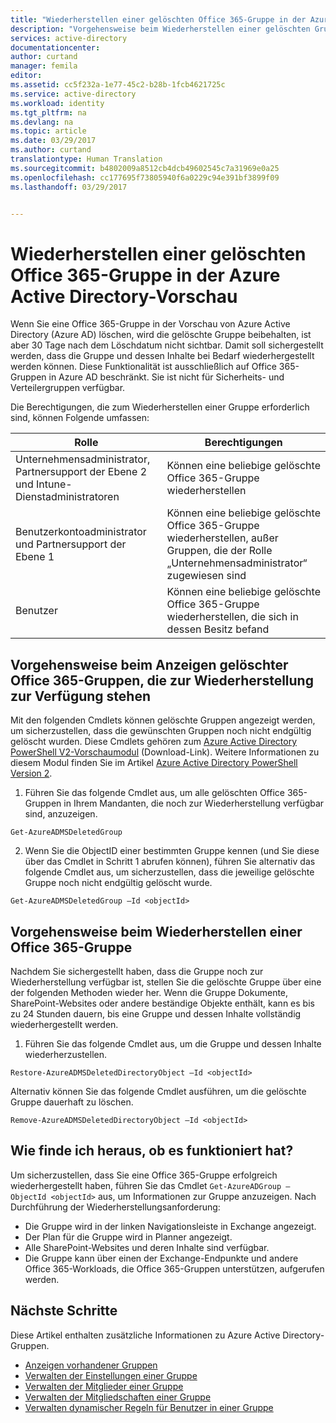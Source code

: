 ```yaml
---
title: "Wiederherstellen einer gelöschten Office 365-Gruppe in der Azure Active Directory-Vorschau | Microsoft-Dokumentation"
description: "Vorgehensweise beim Wiederherstellen einer gelöschten Gruppe, Anzeigen von wiederherstellbaren Gruppen und dauerhaften Löschen einer Gruppe in Azure Active Directory"
services: active-directory
documentationcenter: 
author: curtand
manager: femila
editor: 
ms.assetid: cc5f232a-1e77-45c2-b28b-1fcb4621725c
ms.service: active-directory
ms.workload: identity
ms.tgt_pltfrm: na
ms.devlang: na
ms.topic: article
ms.date: 03/29/2017
ms.author: curtand
translationtype: Human Translation
ms.sourcegitcommit: b4802009a8512cb4dcb49602545c7a31969e0a25
ms.openlocfilehash: cc177695f73805940f6a0229c94e391bf3899f09
ms.lasthandoff: 03/29/2017


---
```


# <a name="restore-a-deleted-office-365-group-in-azure-active-directory"></a>Wiederherstellen einer gelöschten Office 365-Gruppe in der Azure Active Directory-Vorschau

Wenn Sie eine Office 365-Gruppe in der Vorschau von Azure Active Directory (Azure AD) löschen, wird die gelöschte Gruppe beibehalten, ist aber 30 Tage nach dem Löschdatum nicht sichtbar. Damit soll sichergestellt werden, dass die Gruppe und dessen Inhalte bei Bedarf wiederhergestellt werden können. Diese Funktionalität ist ausschließlich auf Office 365-Gruppen in Azure AD beschränkt. Sie ist nicht für Sicherheits- und Verteilergruppen verfügbar.

Die Berechtigungen, die zum Wiederherstellen einer Gruppe erforderlich sind, können Folgende umfassen:

Rolle  | Berechtigungen 
--------- | ---------
Unternehmensadministrator, Partnersupport der Ebene 2 und Intune-Dienstadministratoren | Können eine beliebige gelöschte Office 365-Gruppe wiederherstellen 
Benutzerkontoadministrator und Partnersupport der Ebene 1 | Können eine beliebige gelöschte Office 365-Gruppe wiederherstellen, außer Gruppen, die der Rolle „Unternehmensadministrator“ zugewiesen sind 
Benutzer | Können eine beliebige gelöschte Office 365-Gruppe wiederherstellen, die sich in dessen Besitz befand 


## <a name="how-to-view-deleted-office-365-groups-that-are-available-to-restore"></a>Vorgehensweise beim Anzeigen gelöschter Office 365-Gruppen, die zur Wiederherstellung zur Verfügung stehen
Mit den folgenden Cmdlets können gelöschte Gruppen angezeigt werden, um sicherzustellen, dass die gewünschten Gruppen noch nicht endgültig gelöscht wurden. Diese Cmdlets gehören zum [Azure Active Directory PowerShell V2-Vorschaumodul](https://www.powershellgallery.com/packages/AzureADPreview) (Download-Link). Weitere Informationen zu diesem Modul finden Sie im Artikel [Azure Active Directory PowerShell Version 2](https://docs.microsoft.com/powershell/azuread/).

1.    Führen Sie das folgende Cmdlet aus, um alle gelöschten Office 365-Gruppen in Ihrem Mandanten, die noch zur Wiederherstellung verfügbar sind, anzuzeigen.
  ```
  Get-AzureADMSDeletedGroup
  ```

2.    Wenn Sie die ObjectID einer bestimmten Gruppe kennen (und Sie diese über das Cmdlet in Schritt 1 abrufen können), führen Sie alternativ das folgende Cmdlet aus, um sicherzustellen, dass die jeweilige gelöschte Gruppe noch nicht endgültig gelöscht wurde.
  ```
  Get-AzureADMSDeletedGroup –Id <objectId>
  ```



## <a name="how-to-restore-an-office-365-group"></a>Vorgehensweise beim Wiederherstellen einer Office 365-Gruppe
Nachdem Sie sichergestellt haben, dass die Gruppe noch zur Wiederherstellung verfügbar ist, stellen Sie die gelöschte Gruppe über eine der folgenden Methoden wieder her. Wenn die Gruppe Dokumente, SharePoint-Websites oder andere beständige Objekte enthält, kann es bis zu 24 Stunden dauern, bis eine Gruppe und dessen Inhalte vollständig wiederhergestellt werden.

1.    Führen Sie das folgende Cmdlet aus, um die Gruppe und dessen Inhalte wiederherzustellen.
  
  ```
  Restore-AzureADMSDeletedDirectoryObject –Id <objectId>
  ``` 

Alternativ können Sie das folgende Cmdlet ausführen, um die gelöschte Gruppe dauerhaft zu löschen.
  ```
  Remove-AzureADMSDeletedDirectoryObject –Id <objectId>
  ```

## <a name="how-do-you-know-this-worked"></a>Wie finde ich heraus, ob es funktioniert hat?
Um sicherzustellen, dass Sie eine Office 365-Gruppe erfolgreich wiederhergestellt haben, führen Sie das Cmdlet `Get-AzureADGroup –ObjectId <objectId>` aus, um Informationen zur Gruppe anzuzeigen. Nach Durchführung der Wiederherstellungsanforderung:
- Die Gruppe wird in der linken Navigationsleiste in Exchange angezeigt.
- Der Plan für die Gruppe wird in Planner angezeigt.
- Alle SharePoint-Websites und deren Inhalte sind verfügbar.
- Die Gruppe kann über einen der Exchange-Endpunkte und andere Office 365-Workloads, die Office 365-Gruppen unterstützen, aufgerufen werden.


## <a name="next-steps"></a>Nächste Schritte
Diese Artikel enthalten zusätzliche Informationen zu Azure Active Directory-Gruppen.

* [Anzeigen vorhandener Gruppen](active-directory-groups-view-azure-portal.md)
* [Verwalten der Einstellungen einer Gruppe](active-directory-groups-settings-azure-portal.md)
* [Verwalten der Mitglieder einer Gruppe](active-directory-groups-members-azure-portal.md)
* [Verwalten der Mitgliedschaften einer Gruppe](active-directory-groups-membership-azure-portal.md)
* [Verwalten dynamischer Regeln für Benutzer in einer Gruppe](active-directory-groups-dynamic-membership-azure-portal.md)
